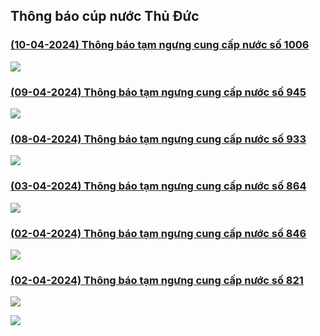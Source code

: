 ## Thông báo cúp nước Thủ Đức

### [(10-04-2024) Thông báo tạm ngưng cung cấp nước số 1006](https://www.capnuocthuduc.vn/images/2024/tb_ng_n_c_ph_ng_ph_h_u_long_tr_ng_tr_ng_th_nh_long_ph_c_-_signed_2__1.pdf)

![](images/news_0_0.png)

### [(09-04-2024) Thông báo tạm ngưng cung cấp nước số 945](https://www.capnuocthuduc.vn/images/2024/th_ng_b_o_ng_n_c_bo1043_-_signed_2_.pdf)

![](images/news_1_0.png)

### [(08-04-2024) Thông báo tạm ngưng cung cấp nước số 933](https://www.capnuocthuduc.vn/images/2024/th_ng_b_o_ng_n_c_ph_ng_ph_h_u_long_tr_ng_tr_ng_th_nh_long_ph_c_-_signed_2_.pdf)

![](images/news_2_0.png)

### [(03-04-2024) Thông báo tạm ngưng cung cấp nước số 864](https://www.capnuocthuduc.vn/images/2024/th_ng_b_o_ng_n_c_hi_p_ph_tnpb_plb_-_signed_3_.pdf)

![](images/news_3_0.png)

### [(02-04-2024) Thông báo tạm ngưng cung cấp nước số 846](https://www.capnuocthuduc.vn/images/2024/th_ng_b_o_ng_n_c_bo1043_-_signed_3_.pdf)

![](images/news_4_0.png)

### [(02-04-2024) Thông báo tạm ngưng cung cấp nước số 821](https://www.capnuocthuduc.vn/images/2024/tb.pdf)

![](images/news_5_0.png)

![](images/news_5_1.png)
